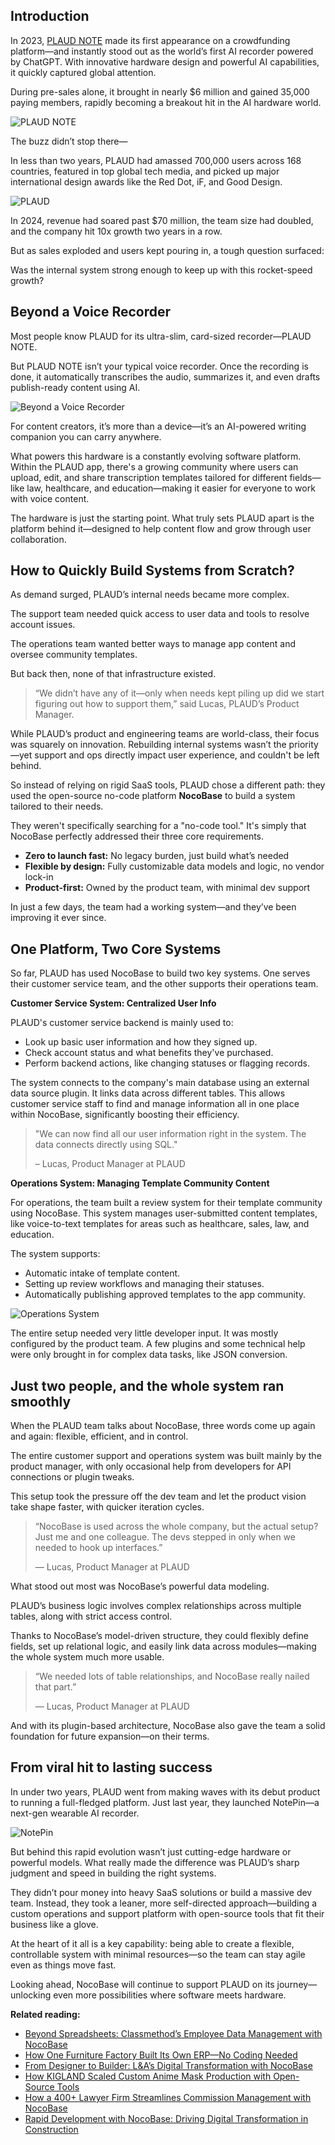 ## Introduction

In 2023, [PLAUD NOTE](https://www.plaud.ai/) made its first appearance on a crowdfunding platform—and instantly stood out as the world’s first AI recorder powered by ChatGPT. With  innovative hardware design and powerful AI capabilities, it quickly captured global attention.

During pre-sales alone, it brought in nearly \$6 million and gained 35,000 paying members, rapidly becoming a breakout hit in the AI hardware world.

![PLAUD NOTE](https://static-docs.nocobase.com/1-hv0ztl.gif)

The buzz didn’t stop there—

In less than two years, PLAUD had amassed 700,000 users across 168 countries, featured in top global tech media, and picked up major international design awards like the Red Dot, iF, and Good Design.

![PLAUD](https://static-docs.nocobase.com/2.0-n0gu0c.PNG)

In 2024, revenue had soared past \$70 million, the team size had doubled, and the company hit 10x growth two years in a row.

But as sales exploded and users kept pouring in, a tough question surfaced:

Was the internal system strong enough to keep up with this rocket-speed growth?

## Beyond a Voice Recorder

Most people know PLAUD for its ultra-slim, card-sized recorder—PLAUD NOTE.

But PLAUD NOTE isn’t your typical voice recorder. Once the recording is done, it automatically transcribes the audio, summarizes it, and even drafts publish-ready content using AI.

![Beyond a Voice Recorder](https://static-docs.nocobase.com/3.0-ty43po.PNG)

For content creators, it’s more than a device—it’s an AI-powered writing companion you can carry anywhere.

What powers this hardware is a constantly evolving software platform. Within the PLAUD app, there's a growing community where users can upload, edit, and share transcription templates tailored for different fields—like law, healthcare, and education—making it easier for everyone to work with voice content.

The hardware is just the starting point. What truly sets PLAUD apart is the platform behind it—designed to help content flow and grow through user collaboration.

## **How to Quickly Build Systems from Scratch?**

As demand surged, PLAUD’s internal needs became more complex.

The support team needed quick access to user data and tools to resolve account issues.

The operations team wanted better ways to manage app content and oversee community templates.

But back then, none of that infrastructure existed.

> “We didn’t have any of it—only when needs kept piling up did we start figuring out how to support them,” said Lucas, PLAUD’s Product Manager.

While PLAUD’s product and engineering teams are world-class, their focus was squarely on innovation. Rebuilding internal systems wasn’t the priority—yet support and ops directly impact user experience, and couldn't be left behind.

So instead of relying on rigid SaaS tools, PLAUD chose a different path:  they used the open-source no-code platform **NocoBase** to build a system tailored to their needs.

They weren't specifically searching for a "no-code tool." It's simply that NocoBase perfectly addressed their three core requirements.

* **Zero to launch fast:** No legacy burden, just build what’s needed
* **Flexible by design:** Fully customizable data models and logic, no vendor lock-in
* **Product-first:** Owned by the product team, with minimal dev support

In just a few days, the team had a working system—and they’ve been improving it ever since.

## **One Platform, Two Core Systems**

So far, PLAUD has used NocoBase to build two key systems. One serves their customer service team, and the other supports their operations team.

**Customer Service System: Centralized User Info**

PLAUD's customer service backend is mainly used to:

* Look up basic user information and how they signed up.
* Check account status and what benefits they've purchased.
* Perform backend actions, like changing statuses or flagging records.

The system connects to the company's main database using an external data source plugin. It links data across different tables. This allows customer service staff to find and manage information all in one place within NocoBase, significantly boosting their efficiency.

> "We can now find all our user information right in the system. The data connects directly using SQL."
>
> – Lucas, Product Manager at PLAUD

**Operations System: Managing Template Community Content**

For operations, the team built a review system for their template community using NocoBase. This system manages user-submitted content templates, like voice-to-text templates for areas such as healthcare, sales, law, and education.

The system supports:

* Automatic intake of template content.
* Setting up review workflows and managing their statuses.
* Automatically publishing approved templates to the app community.

![Operations System](https://static-docs.nocobase.com/4.0-cpa6sz.jfif)

The entire setup needed very little developer input. It was mostly configured by the product team. A few plugins and some technical help were only brought in for complex data tasks, like JSON conversion.

## **Just two people, and the whole system ran smoothly**

When the PLAUD team talks about NocoBase, three words come up again and again: flexible, efficient, and in control.

The entire customer support and operations system was built mainly by the product manager, with only occasional help from developers for API connections or plugin tweaks.

This setup took the pressure off the dev team and let the product vision take shape faster, with quicker iteration cycles.

> “NocoBase is used across the whole company, but the actual setup? Just me and one colleague. The devs stepped in only when we needed to hook up interfaces.”
>
> — Lucas, Product Manager at PLAUD

What stood out most was NocoBase’s powerful data modeling.

PLAUD’s business logic involves complex relationships across multiple tables, along with strict access control.

Thanks to NocoBase’s model-driven structure, they could flexibly define fields, set up relational logic, and easily link data across modules—making the whole system much more usable.

> “We needed lots of table relationships, and NocoBase really nailed that part.”
>
> — Lucas, Product Manager at PLAUD

And with its plugin-based architecture, NocoBase also gave the team a solid foundation for future expansion—on their terms.

## **From viral hit to lasting success**

In under two years, PLAUD went from making waves with its debut product to running a full-fledged platform. Just last year, they launched NotePin—a next-gen wearable AI recorder.

![NotePin](https://static-docs.nocobase.com/5.0-rdpv09.png)

But behind this rapid evolution wasn’t just cutting-edge hardware or powerful models. What really made the difference was PLAUD’s sharp judgment and speed in building the right systems.

They didn’t pour money into heavy SaaS solutions or build a massive dev team. Instead, they took a leaner, more self-directed approach—building a custom operations and support platform with open-source tools that fit their business like a glove.

At the heart of it all is a key capability: being able to create a flexible, controllable system with minimal resources—so the team can stay agile even as things move fast.

Looking ahead, NocoBase will continue to support PLAUD on its journey—unlocking even more possibilities where software meets hardware.

**Related reading:**

* [Beyond Spreadsheets: Classmethod’s Employee Data Management with NocoBase](https://www.nocobase.com/en/blog/classmethod)
* [How One Furniture Factory Built Its Own ERP—No Coding Needed](https://www.nocobase.com/en/blog/olmon)
* [From Designer to Builder: L&A’s Digital Transformation with NocoBase](https://www.nocobase.com/en/blog/l-a)
* [How KIGLAND Scaled Custom Anime Mask Production with Open-Source Tools](https://www.nocobase.com/en/blog/kigland)
* [How a 400+ Lawyer Firm Streamlines Commission Management with NocoBase](https://www.nocobase.com/en/blog/how-400-lawyer-firm-streamlines-commission-management-with-nocobase)
* [Rapid Development with NocoBase: Driving Digital Transformation in Construction](https://www.nocobase.com/en/blog/rapid-development-with-nocobase)
